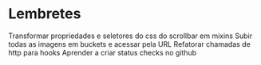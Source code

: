 # Lembretes

Transformar propriedades e seletores do css do scrollbar em mixins
Subir todas as imagens em buckets e acessar pela URL
Refatorar chamadas de http para hooks
Aprender a criar status checks no github

